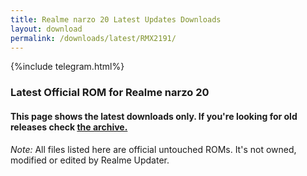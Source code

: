```yaml
---
title: Realme narzo 20 Latest Updates Downloads
layout: download
permalink: /downloads/latest/RMX2191/
---
```

<script>
    $(document).ready(function () {
        loadLatest("RMX2191");
    });
</script>

{%include telegram.html%}

<div class="col-12 mx-auto">
    <h3 class="title bg-light p-2 rounded">Latest Official ROM for Realme narzo 20</h3>
    <h4>This page shows the latest downloads only. If you're looking for old releases check
        <a href="/downloads/archive/RMX2191/">the archive.</a></h4>
    <p><i>Note: </i>All files listed here are official untouched ROMs.
        It's not owned, modified or edited by Realme Updater.</p>
    <div id="downloads">
    </div>
</div>